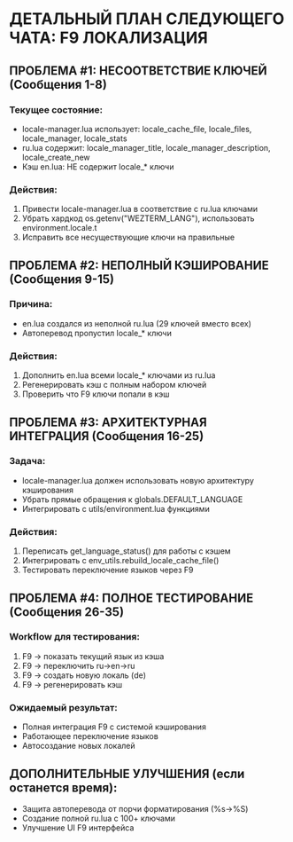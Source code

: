 # ДЕТАЛЬНЫЙ ПЛАН СЛЕДУЮЩЕГО ЧАТА: F9 ЛОКАЛИЗАЦИЯ

## ПРОБЛЕМА #1: НЕСООТВЕТСТВИЕ КЛЮЧЕЙ (Сообщения 1-8)
### Текущее состояние:
- locale-manager.lua использует: locale_cache_file, locale_files, locale_manager, locale_stats
- ru.lua содержит: locale_manager_title, locale_manager_description, locale_create_new
- Кэш en.lua: НЕ содержит locale_* ключи

### Действия:
1. Привести locale-manager.lua в соответствие с ru.lua ключами
2. Убрать хардкод os.getenv("WEZTERM_LANG"), использовать environment.locale.t
3. Исправить все несуществующие ключи на правильные

## ПРОБЛЕМА #2: НЕПОЛНЫЙ КЭШИРОВАНИЕ (Сообщения 9-15) 
### Причина:
- en.lua создался из неполной ru.lua (29 ключей вместо всех)
- Автоперевод пропустил locale_* ключи

### Действия:
1. Дополнить en.lua всеми locale_* ключами из ru.lua
2. Регенерировать кэш с полным набором ключей
3. Проверить что F9 ключи попали в кэш

## ПРОБЛЕМА #3: АРХИТЕКТУРНАЯ ИНТЕГРАЦИЯ (Сообщения 16-25)
### Задача:
- locale-manager.lua должен использовать новую архитектуру кэширования
- Убрать прямые обращения к globals.DEFAULT_LANGUAGE
- Интегрировать с utils/environment.lua функциями

### Действия:
1. Переписать get_language_status() для работы с кэшем
2. Интегрировать с env_utils.rebuild_locale_cache_file()
3. Тестировать переключение языков через F9

## ПРОБЛЕМА #4: ПОЛНОЕ ТЕСТИРОВАНИЕ (Сообщения 26-35)
### Workflow для тестирования:
1. F9 → показать текущий язык из кэша
2. F9 → переключить ru→en→ru
3. F9 → создать новую локаль (de)
4. F9 → регенерировать кэш

### Ожидаемый результат:
- Полная интеграция F9 с системой кэширования
- Работающее переключение языков
- Автосоздание новых локалей

## ДОПОЛНИТЕЛЬНЫЕ УЛУЧШЕНИЯ (если останется время):
- Защита автоперевода от порчи форматирования (%s→%S)
- Создание полной ru.lua с 100+ ключами
- Улучшение UI F9 интерфейса
